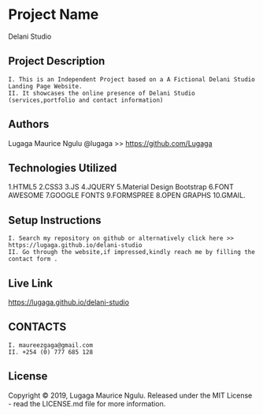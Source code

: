 # Project Name
Delani Studio

## Project Description
    I. This is an Independent Project based on a A Fictional Delani Studio Landing Page Website.
    II. It showcases the online presence of Delani Studio (services,portfolio and contact information)

    

## Authors
Lugaga Maurice Ngulu 
@lugaga >> https://github.com/Lugaga

## Technologies Utilized
1.HTML5
2.CSS3
3.JS
4.JQUERY
5.Material Design Bootstrap
6.FONT AWESOME
7.GOOGLE FONTS
9.FORMSPREE
8.OPEN GRAPHS
10.GMAIL.

## Setup Instructions
    I. Search my repository on github or alternatively click here >> https://lugaga.github.io/delani-studio
    II. Go through the website,if impressed,kindly reach me by filling the contact form .         

## Live Link
 https://lugaga.github.io/delani-studio

## CONTACTS
    I. maureezgaga@gmail.com
    II. +254 (0) 777 685 128

## License
Copyright © 2019, Lugaga Maurice Ngulu. Released under the MIT License - read the LICENSE.md file for more information.
    